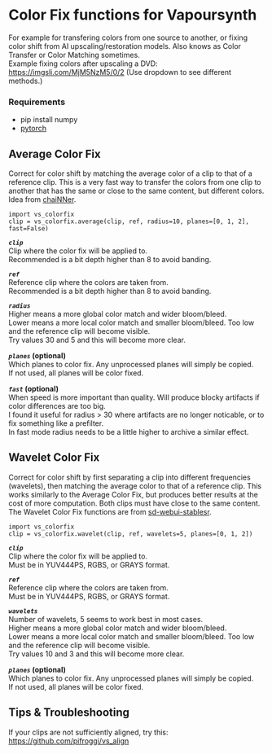 # Color Fix functions for Vapoursynth

For example for transfering colors from one source to another, or fixing color shift from AI upscaling/restoration models. Also knows as Color Transfer or Color Matching sometimes.  
Example fixing colors after upscaling a DVD: https://imgsli.com/MjM5NzM5/0/2 (Use dropdown to see different methods.)

### Requirements
* pip install numpy
* [pytorch](https://pytorch.org/) 

## Average Color Fix
Correct for color shift by matching the average color of a clip to that of a reference clip. This is a very fast way to transfer the colors from one clip to another that has the same or close to the same content, but different colors. Idea from [chaiNNer](https://github.com/chaiNNer-org/chaiNNer).

    import vs_colorfix
    clip = vs_colorfix.average(clip, ref, radius=10, planes=[0, 1, 2], fast=False)

__*`clip`*__  
Clip where the color fix will be applied to.  
Recommended is a bit depth higher than 8 to avoid banding.

__*`ref`*__  
Reference clip where the colors are taken from.  
Recommended is a bit depth higher than 8 to avoid banding.

__*`radius`*__  
Higher means a more global color match and wider bloom/bleed.  
Lower means a more local color match and smaller bloom/bleed. Too low and the reference clip will become visible.  
Try values 30 and 5 and this will become more clear.

__*`planes`* (optional)__  
Which planes to color fix. Any unprocessed planes will simply be copied.  
If not used, all planes will be color fixed.

 __*`fast`* (optional)__  
When speed is more important than quality. Will produce blocky artifacts if color differences are too big.  
I found it useful for radius > 30 where artifacts are no longer noticable, or to fix something like a prefilter.  
In fast mode radius needs to be a little higher to archive a similar effect.

## Wavelet Color Fix
Correct for color shift by first separating a clip into different frequencies (wavelets), then matching the average color to that of a reference clip. This works similarly to the Average Color Fix, but produces better results at the cost of more computation. Both clips must have close to the same content. The Wavelet Color Fix functions are from [sd-webui-stablesr](https://github.com/pkuliyi2015/sd-webui-stablesr/blob/master/srmodule/colorfix.py).  

    import vs_colorfix
    clip = vs_colorfix.wavelet(clip, ref, wavelets=5, planes=[0, 1, 2])

__*`clip`*__  
Clip where the color fix will be applied to.  
Must be in YUV444PS, RGBS, or GRAYS format.

__*`ref`*__  
Reference clip where the colors are taken from.  
Must be in YUV444PS, RGBS, or GRAYS format.

__*`wavelets`*__  
Number of wavelets, 5 seems to work best in most cases.  
Higher means a more global color match and wider bloom/bleed.  
Lower means a more local color match and smaller bloom/bleed. Too low and the reference clip will become visible.  
Try values 10 and 3 and this will become more clear.

__*`planes`* (optional)__  
Which planes to color fix. Any unprocessed planes will simply be copied.  
If not used, all planes will be color fixed.

## Tips & Troubleshooting
If your clips are not sufficiently aligned, try this: https://github.com/pifroggi/vs_align
